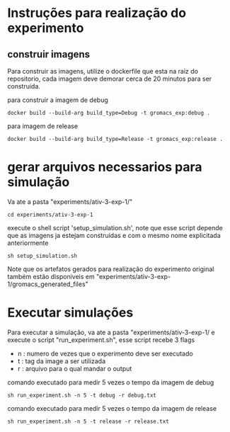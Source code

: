 # Instruções para realização do experimento

## construir imagens

Para construir as imagens, utilize o dockerfile que esta na raiz do repositorio, cada imagem deve demorar cerca de 20 minutos para ser construida.

para construir a imagem de debug
```
docker build --build-arg build_type=Debug -t gromacs_exp:debug .
```
para imagem de release
```
docker build --build-arg build_type=Release -t gromacs_exp:release .
```
# gerar arquivos necessarios para simulação

Va ate a pasta "experiments/ativ-3-exp-1/"
```
cd experiments/ativ-3-exp-1
```
execute o shell script 'setup_simulation.sh', note que esse script depende que as imagens ja estejam construidas e com o mesmo nome explicitada anteriormente
```
sh setup_simulation.sh
```

Note que os artefatos gerados para realização do experimento original também estão disponiveis em "experiments/ativ-3-exp-1/gromacs_generated_files"

# Executar simulações

Para executar a simulação, va ate a pasta  "experiments/ativ-3-exp-1/ e execute o script "run_experiment.sh", esse script recebe 3 flags
- n : numero de vezes que o experimento deve ser executado
- t : tag da image a ser utilizada
- r : arquivo para o qual mandar o output

comando executado para medir 5 vezes o tempo da imagem de debug
```
sh run_experiment.sh -n 5 -t debug -r debug.txt
```
comando executado para medir 5 vezes o tempo da imagem de release
```
sh run_experiment.sh -n 5 -t release -r release.txt
```
